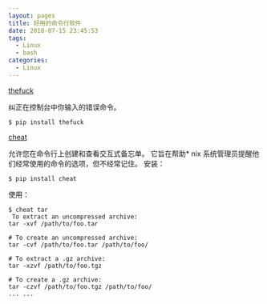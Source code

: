 ```yaml
---
layout: pages
title: 好用的命令行软件
date: 2018-07-15 23:45:53
tags:
  - Linux
  - bash
categories:
  - Linux
---
```


[thefuck](https://github.com/nvbn/thefuck)

纠正在控制台中你输入的错误命令。

```shell
$ pip install thefuck
```

[cheat](https://github.com/chrisallenlane/cheat)

允许您在命令行上创建和查看交互式备忘单。 它旨在帮助\* nix 系统管理员提醒他们经常使用的命令的选项，但不经常记住。
安装：

```shell
$ pip install cheat
```

使用：

```shell
$ cheat tar
 To extract an uncompressed archive:
tar -xvf /path/to/foo.tar

# To create an uncompressed archive:
tar -cvf /path/to/foo.tar /path/to/foo/

# To extract a .gz archive:
tar -xzvf /path/to/foo.tgz

# To create a .gz archive:
tar -czvf /path/to/foo.tgz /path/to/foo/
... ...
```
